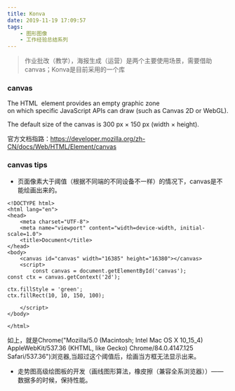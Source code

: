 ```yaml
---
title: Konva
date: 2019-11-19 17:09:57
tags:
    - 图形图像
    - 工作经验总结系列
---
```

> 作业批改（教学），海报生成（运营）是两个主要使用场景，需要借助canvas；Konva是目前采用的一个库

### canvas
The HTML <canvas> element provides an empty graphic zone on which specific JavaScript APIs can draw (such as Canvas 2D or WebGL).

The default size of the canvas is 300 px × 150 px (width × height).

官方文档指路：https://developer.mozilla.org/zh-CN/docs/Web/HTML/Element/canvas


### canvas tips
- 页面像素大于阈值（根据不同端的不同设备不一样）的情况下，canvas是不能绘画出来的。
```
<!DOCTYPE html>
<html lang="en">
<head>
    <meta charset="UTF-8">
    <meta name="viewport" content="width=device-width, initial-scale=1.0">
    <title>Document</title>
</head>
<body>
    <canvas id="canvas" width="16385" height="16380"></canvas>
    <script>
        const canvas = document.getElementById('canvas');
const ctx = canvas.getContext('2d');

ctx.fillStyle = 'green';
ctx.fillRect(10, 10, 150, 100);

    </script>
</body>

</html>
```
如上，就是Chrome("Mozilla/5.0 (Macintosh; Intel Mac OS X 10_15_4) AppleWebKit/537.36 (KHTML, like Gecko) Chrome/84.0.4147.125 Safari/537.36")浏览器,当超过这个阈值后，绘画当方框无法显示出来。

- 走势图高级绘图板的开发（画线图形算法，橡皮擦（兼容全系浏览器））—— 数据多的时候，保持性能。
